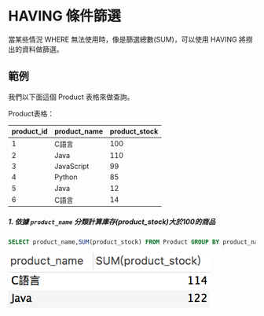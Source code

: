 # HAVING 條件篩選
當某些情況 WHERE 無法使用時，像是篩選總數(SUM)，可以使用 HAVING 將撈出的資料做篩選。

## 範例
我們以下面這個 Product 表格來做查詢。

Product表格：

|product_id|product_name|product_stock|
| -------- | ---------- | ----------- |
| 1 | C語言 |100|
| 2 | Java |110|
| 3 | JavaScript |99|
| 4 | Python |85|
| 5 | Java |12|
| 6 | C語言 |14|


##### 1. 依據 `product_name` 分類計算庫存(product_stock)大於100的商品

```sql
SELECT product_name,SUM(product_stock) FROM Product GROUP BY product_name HAVING SUM(product_stock)>100
```

![](/assets/img15-1.png)